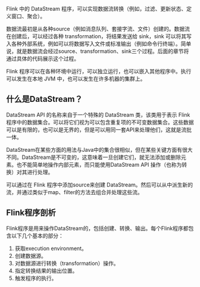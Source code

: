 Flink 中的 DataStream 程序，可以实现数据流转换（例如，过滤、更新状态、定义窗口、聚合）。

数据流最初是从各种source（例如消息队列、套接字流、文件）创建的。数据流在创建后，可以经过各种 transformation，将结果发送给 sink，sink 可以将其写入各种外部系统，例如可以将数据写入文件或标准输出（例如命令行终端）。简单说，就是数据流会经过source、transformation、sink三个过程。后面的章节将通过具体的代码展示这个过程。

Flink 程序可以在各种环境中运行，可以独立运行，也可以嵌入其他程序中。执行可以发生在本地 JVM 中，也可以发生在许多机器的集群上。

## 什么是DataStream？

DataStream API 的名称来自于一个特殊的 DataStream 类，该类用于表示 Flink 程序中的数据集合。可以将它们视为可以包含重复项的不可变数据集合。这些数据可以是有限的，也可以是无界的，但是可以用同一套API来处理他们，这就是流批一体。

DataStream在某些方面的用法与Java中的集合很相似，但在某些关键方面有很大不同。DataStream是不可变的，这意味着一旦创建它们，就无法添加或删除元素。也不能简单地操作内部元素，而只能使用DataStream API 操作（也称为转换）对其进行处理。

可以通过在 Flink 程序中添加source来创建 DataStream。然后可以从中派生新的流，并通过类似于map、filter的方法去组合并处理这些流。

## Flink程序剖析

Flink程序是用来操作DataStream的，包括创建、转换、输出。每个Flink程序都包含以下几个基本的部分：

1. 获取execution environment。
2. 创建数据源。
3. 对数据源进行转换（transformation）操作。
4. 指定转换结果的输出位置。
5. 触发程序的执行。


